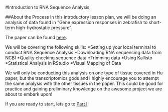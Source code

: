 #Introduction to RNA Sequence Analysis

##About the Process
In this introductory lesson plan, we will be doing an analysis of data found in "Gene expression responses in zebrafish to short-term high-hydrostatic pressure".

The paper can be found [here](https://pmc.ncbi.nlm.nih.gov/articles/PMC8920842/).

We will be covering the following skills:
*Setting up your local terminal to conduct RNA Sequence Analysis
*Downloading RNA sequencing data from NCBI
*Quality checking sequence data
*Trimming data
*Using Kallisto
*Statistical Analysis in RStudio
*Visual Mapping of Data

We will only be conducting this analysis on one type of tissue covered in Hu paper, but the transcriptomics gods and I highly encourage you to attempt the same analysis with the other tissues in the paper. This could be good for practice and gaining preliminary knowledge on the awesome project we are about to embark upon!

If you are ready to start, lets go to [Part I](https://github.com/jtm077/Pressure-Project/blob/main/RNA-Seq%20Tutorial/Part%20I.md)!